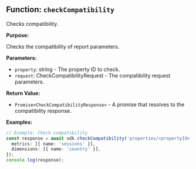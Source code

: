 ## Function: `checkCompatibility`

Checks compatibility.

**Purpose:**

Checks the compatibility of report parameters.

**Parameters:**

- `property`: string - The property ID to check.
- `request`: CheckCompatibilityRequest - The compatibility request parameters.

**Return Value:**

- `Promise<CheckCompatibilityResponse>` - A promise that resolves to the compatibility response.

**Examples:**

```typescript
// Example: Check compatibility
const response = await sdk.checkCompatibility('properties/<propertyId>', {
  metrics: [{ name: 'sessions' }],
  dimensions: [{ name: 'country' }],
});
console.log(response);
```